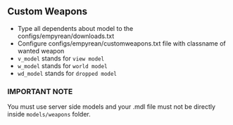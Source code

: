 ## Custom Weapons

* Type all dependents about model to the configs/empyrean/downloads.txt
* Configure configs/empyrean/customweapons.txt file with classname of wanted weapon
* `v_model` stands for `view model`
* `w_model` stands for `world model`
* `wd_model` stands for `dropped model`

### IMPORTANT NOTE
You must use server side models and your .mdl file must not be directly inside `models/weapons` folder.
